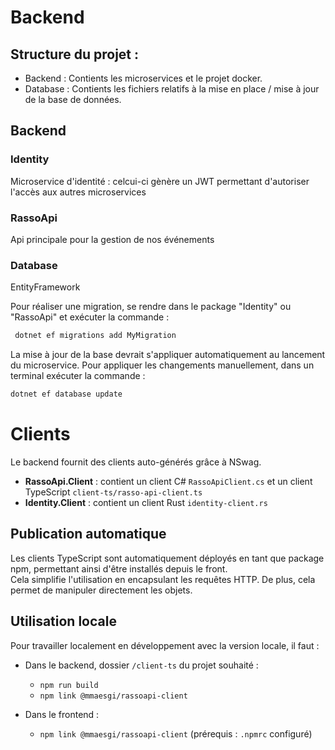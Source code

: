 # Backend


## Structure du projet :
  - Backend  : Contients les microservices et le projet docker.
  - Database : Contients les fichiers relatifs à la mise en place / mise à jour de la base de données.


## Backend
### Identity

Microservice d'identité : celcui-ci gènère un JWT permettant d'autoriser l'accès aux autres microservices


### RassoApi

Api principale pour la gestion de nos événements 


### Database 

EntityFramework 

Pour réaliser une migration, se rendre dans le package "Identity" ou "RassoApi" et exécuter la commande :

``` cmd
 dotnet ef migrations add MyMigration
```

La mise à jour de la base devrait s'appliquer automatiquement au lancement du microservice.
Pour appliquer les changements manuellement, dans un terminal exécuter la commande :

``` cmd
dotnet ef database update
```

# Clients

Le backend fournit des clients auto-générés grâce à NSwag.

- **RassoApi.Client** : contient un client C# `RassoApiClient.cs` et un client TypeScript `client-ts/rasso-api-client.ts`  
- **Identity.Client** : contient un client Rust `identity-client.rs`

## Publication automatique

Les clients TypeScript sont automatiquement déployés en tant que package npm, permettant ainsi d'être installés depuis le front.  
Cela simplifie l'utilisation en encapsulant les requêtes HTTP. De plus, cela permet de manipuler directement les objets.

## Utilisation locale

Pour travailler localement en développement avec la version locale, il faut :

- Dans le backend, dossier `/client-ts` du projet souhaité :  
  - `npm run build`  
  - `npm link @mmaesgi/rassoapi-client`

- Dans le frontend :  
  - `npm link @mmaesgi/rassoapi-client`  (prérequis : `.npmrc` configuré)

